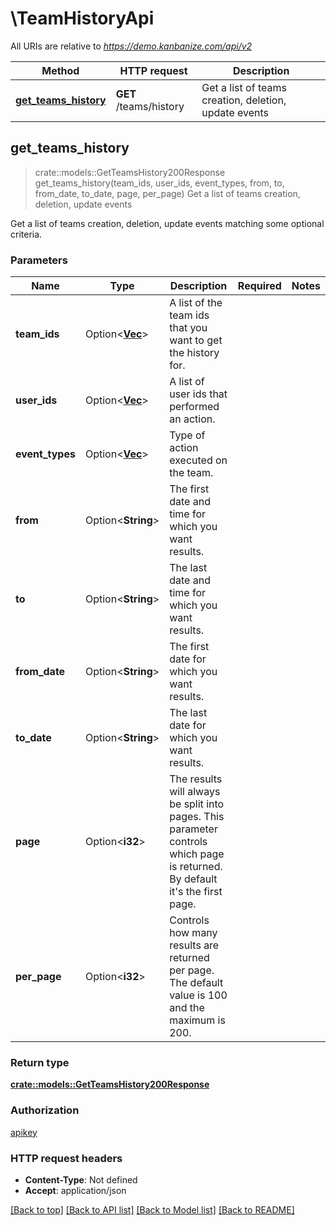 # \TeamHistoryApi

All URIs are relative to *https://demo.kanbanize.com/api/v2*

Method | HTTP request | Description
------------- | ------------- | -------------
[**get_teams_history**](TeamHistoryApi.md#get_teams_history) | **GET** /teams/history | Get a list of teams creation, deletion, update events



## get_teams_history

> crate::models::GetTeamsHistory200Response get_teams_history(team_ids, user_ids, event_types, from, to, from_date, to_date, page, per_page)
Get a list of teams creation, deletion, update events

Get a list of teams creation, deletion, update events matching some optional criteria.

### Parameters


Name | Type | Description  | Required | Notes
------------- | ------------- | ------------- | ------------- | -------------
**team_ids** | Option<[**Vec<i32>**](i32.md)> | A list of the team ids that you want to get the history for. |  |
**user_ids** | Option<[**Vec<i32>**](i32.md)> | A list of user ids that performed an action. |  |
**event_types** | Option<[**Vec<String>**](String.md)> | Type of action executed on the team. |  |
**from** | Option<**String**> | The first date and time for which you want results. |  |
**to** | Option<**String**> | The last date and time for which you want results. |  |
**from_date** | Option<**String**> | The first date for which you want results. |  |
**to_date** | Option<**String**> | The last date for which you want results. |  |
**page** | Option<**i32**> | The results will always be split into pages. This parameter controls which page is returned. By default it's the first page. |  |
**per_page** | Option<**i32**> | Controls how many results are returned per page. The default value is 100 and the maximum is 200. |  |

### Return type

[**crate::models::GetTeamsHistory200Response**](getTeamsHistory_200_response.md)

### Authorization

[apikey](../README.md#apikey)

### HTTP request headers

- **Content-Type**: Not defined
- **Accept**: application/json

[[Back to top]](#) [[Back to API list]](../README.md#documentation-for-api-endpoints) [[Back to Model list]](../README.md#documentation-for-models) [[Back to README]](../README.md)

